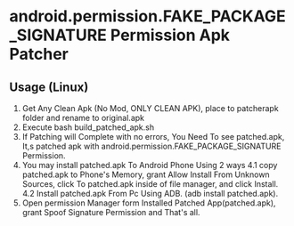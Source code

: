 # android.permission.FAKE_PACKAGE_SIGNATURE Permission Apk Patcher

## Usage (Linux)

1. Get Any Clean Apk (No Mod, ONLY CLEAN APK), place to patcherapk folder and rename to original.apk
2. Execute bash build_patched_apk.sh
3. If Patching will Complete with no errors, You Need To see patched.apk, It,s patched apk with android.permission.FAKE_PACKAGE_SIGNATURE Permission.
4. You may install patched.apk To Android Phone Using 2 ways
4.1 copy patched.apk to Phone's Memory, grant Allow Install From Unknown Sources, click To patched.apk inside of file manager, and click Install.
4.2 Install patched.apk From Pc Using ADB. (adb install patched.apk).
5. Open permission Manager form Installed Patched App(patched.apk), grant Spoof Signature Permission and That's all.